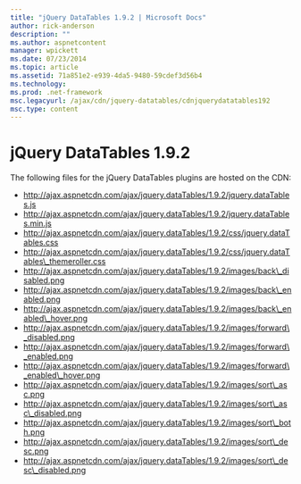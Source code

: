 ```yaml
---
title: "jQuery DataTables 1.9.2 | Microsoft Docs"
author: rick-anderson
description: ""
ms.author: aspnetcontent
manager: wpickett
ms.date: 07/23/2014
ms.topic: article
ms.assetid: 71a851e2-e939-4da5-9480-59cdef3d56b4
ms.technology: 
ms.prod: .net-framework
msc.legacyurl: /ajax/cdn/jquery-datatables/cdnjquerydatatables192
msc.type: content
---
```

jQuery DataTables 1.9.2
====================
The following files for the jQuery DataTables plugins are hosted on the CDN:

- http://ajax.aspnetcdn.com/ajax/jquery.dataTables/1.9.2/jquery.dataTables.js
- http://ajax.aspnetcdn.com/ajax/jquery.dataTables/1.9.2/jquery.dataTables.min.js
- http://ajax.aspnetcdn.com/ajax/jquery.dataTables/1.9.2/css/jquery.dataTables.css
- http://ajax.aspnetcdn.com/ajax/jquery.dataTables/1.9.2/css/jquery.dataTables\_themeroller.css
- http://ajax.aspnetcdn.com/ajax/jquery.dataTables/1.9.2/images/back\_disabled.png
- http://ajax.aspnetcdn.com/ajax/jquery.dataTables/1.9.2/images/back\_enabled.png
- http://ajax.aspnetcdn.com/ajax/jquery.dataTables/1.9.2/images/back\_enabled\_hover.png
- http://ajax.aspnetcdn.com/ajax/jquery.dataTables/1.9.2/images/forward\_disabled.png
- http://ajax.aspnetcdn.com/ajax/jquery.dataTables/1.9.2/images/forward\_enabled.png
- http://ajax.aspnetcdn.com/ajax/jquery.dataTables/1.9.2/images/forward\_enabled\_hover.png
- http://ajax.aspnetcdn.com/ajax/jquery.dataTables/1.9.2/images/sort\_asc.png
- http://ajax.aspnetcdn.com/ajax/jquery.dataTables/1.9.2/images/sort\_asc\_disabled.png
- http://ajax.aspnetcdn.com/ajax/jquery.dataTables/1.9.2/images/sort\_both.png
- http://ajax.aspnetcdn.com/ajax/jquery.dataTables/1.9.2/images/sort\_desc.png
- http://ajax.aspnetcdn.com/ajax/jquery.dataTables/1.9.2/images/sort\_desc\_disabled.png